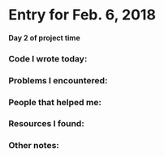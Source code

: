 # Entry for Feb. 6, 2018

#### Day 2 of project time

### Code I wrote today:

### Problems I encountered:

### People that helped me:

### Resources I found:

### Other notes:

